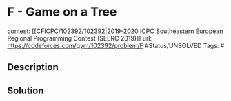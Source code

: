 # F - Game on a Tree

contest: [[CFICPC/102392/102392|2019-2020 ICPC Southeastern European Regional Programming Contest (SEERC 2019)]]
url: https://codeforces.com/gym/102392/problem/F
#Status/UNSOLVED
Tags: #

## Description

## Solution

